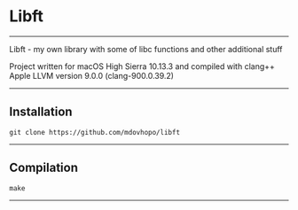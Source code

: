 # Libft

----
Libft - my own library with some of libc functions and other additional stuff

Project written for macOS High Sierra 10.13.3 and compiled with clang++ Apple LLVM version 9.0.0 (clang-900.0.39.2)

----
## Installation

    git clone https://github.com/mdovhopo/libft

----
## Compilation

    make
----

